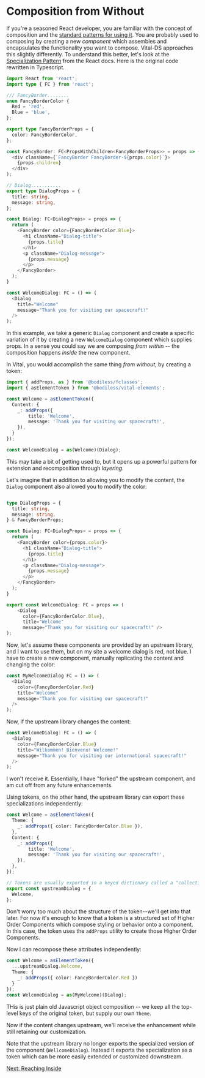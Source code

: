 # Composition from Without

If you're a seasoned React developer, you are familiar with the concept of
composition and the
[standard patterns for using it](https://legacy.reactjs.org/docs/composition-vs-inheritance.html).
You are probably used to composing by creating a new *component* which assembles
and encapsulates the functionality you want to compose. Vital-DS approaches this
slightly differently. To understand this better, let's look at the
[Specialization Pattern](https://legacy.reactjs.org/docs/composition-vs-inheritance.html#specialization)
from the React docs.  Here is the original code rewritten in Typescript.

```ts
import React from 'react';
import type { FC } from 'react';

/// FancyBorder........
enum FancyBorderColor {
  Red = 'red',
  Blue = 'blue',
};

export type FancyBorderProps = {
  color: FancyBorderColor,
};

const FancyBorder: FC<PropsWithChildren<FancyBorderProps>> = props => (
  <div className={`FancyBorder FancyBorder-${props.color}`}>
    {props.children}
  </div>
);

// Dialog...........
export type DialogProps = {
  title: string,
  message: string,
};

const Dialog: FC<DialogProps> = props => {
  return (
    <FancyBorder color={FancyBorderColor.Blue}>
      <h1 className="Dialog-title">
        {props.title}
      </h1>
      <p className="Dialog-message">
        {props.message}
      </p>
    </FancyBorder>
  );
}

const WelcomeDialog: FC = () => (
  <Dialog
    title="Welcome"
    message="Thank you for visiting our spacecraft!"
  />
);
```

In this example, we take a generic `Dialog` component and create a specific
variation of it by creating a new `WelcomeDialog` component which supplies
props. In a sense you could say we are composing *from within* -- the
composition happens *inside* the new component.

In Vital, you would accomplish the same thing *from without*, by creating a token:

```ts
import { addProps, as } from '@bodiless/fclasses';
import { asElementToken } from '@bodiless/vital-elements';

const Welcome = asElementToken({
  Content: {
    _: addProps({
        title: 'Welcome',
        message: 'Thank you for visiting our spacecraft!',
    }),
  }
});

const WelcomeDialog = as(Welcome)(Dialog);
```

This may take a bit of getting used to, but it opens up a powerful pattern for extension
and recomposition through *layering*.

Let's imagine that in addition to allowing you to modify the content, the `Dialog`
component also allowed you to modify the color:

```ts

type DialogProps = {
  title: string,
  message: string,
} & FancyBorderProps;

const Dialog: FC<DialogProps> = props => {
  return (
    <FancyBorder color={props.color}>
      <h1 className="Dialog-title">
        {props.title}
      </h1>
      <p className="Dialog-message">
        {props.message}
      </p>
    </FancyBorder>
  );
}

export const WelcomeDialog: FC = props => (
    <Dialog
      color={FancyBorderColor.Blue},
      title="Welcome"
      message="Thank you for visiting our spacecraft!" />
);

```

Now, let's assume these components are provided by an upstream library, and I
want to use them, but on my site a welcome dialog is red, not blue. I have to
create a new component, manually replicating the content and changing the color:

```ts
const MyWelcomeDialog FC = () => (
  <Dialog
    color={FancyBorderColor.Red}
    title="Welcome"
    message="Thank you for visiting our spacecraft!"
  />
);
```

Now, if the upstream library changes the content:

```ts
const WelcomeDialog: FC = () => (
  <Dialog
    color={FancyBorderColor.Blue}
    title="Wilkommen! Bienvenu! Welcome!"
    message="Thank you for visiting our international spacecraft!"
  />
);
```

I won't receive it. Essentially, I have "forked" the upstream component, and am
cut off from any future enhancements.

Using tokens, on the other hand, the upstream library can export these specializations
independently:

```ts
const Welcome = asElementToken({
  Theme: {
    _: addProps({ color: FancyBorderColor.Blue }),
  },
  Content: {
    _: addProps({
        title: 'Welcome',
        message: 'Thank you for visiting our spacecraft!',
    }),
  },
});

// Tokens are usually exported in a keyed dictionary called a "collection".
export const upstreamDialog = {
  Welcome,
};
```

Don't worry too much about the structure of the token--we'll get into that later. For
now it's enough to know that a token is a structured set of Higher Order Components
which compose styling or behavior onto a component. In this case, the token uses
the `addProps` utility to create those Higher Order Components.

Now I can recompose these attributes independently:

```ts
const Welcome = asElementToken({
  ...upstreamDialog.Welcome,
  Theme: {
    _: addProps({ color: FancyBorderColor.Red })
  }
});
const WelcomeDialog = as(MyWelcome)(Dialog);
```

THis is just plain old Javascript object composition -- we keep all the
top-level keys of the original token, but supply our own `Theme`.

Now if the content changes upstream, we'll receive the enhancement while still
retaining our customization.

Note that the upstream library no longer exports the specialized version
of the component (`WellcomeDialog`).  Instead it exports the specialization
as a token which can be more easily extended or customized downstream.

[Next: Reaching Inside](ReachingInside.md)

